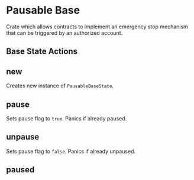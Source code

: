 # Pausable Base

Crate which allows contracts to implement an emergency stop mechanism that can be triggered by an authorized account.

## Base State Actions

## new

Creates new instance of `PausableBaseState`.

## pause

Sets pause flag to `true`. Panics if already paused.

## unpause

Sets pause flag to `false`. Panics if already unpaused.

## paused
